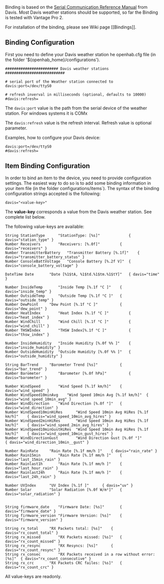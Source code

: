 Binding is based on the [Serial Communication Reference Manual](http://www.google.at/url?sa=t&rct=j&q=&esrc=s&source=web&cd=1&cad=rja&uact=8&ved=0CCQQFjAA&url=http%3A%2F%2Fwww.davisnet.com%2Fsupport%2Fweather%2Fdownload%2FVantageSerialProtocolDocs_v261.pdf&ei=yns1VLO9B9Pe7Ab9hYDgDQ&usg=AFQjCNEUP_O6jjV3tHaxc7_faaLKWAtw2g&sig2=0YuJy45Qmk76RlffOqayuA&bvm=bv.76943099,d.ZGU) from Davis. Most Davis weather stations should be supported, so far the Binding is tested with Vantage Pro 2.

For installation of the binding, please see Wiki page [[Bindings]].

## Binding Configuration

First you need to define your Davis weather station he openhab.cfg file (in the folder '${openhab_home}/configurations').

    ######################## Davis weather stations ###########################
    
    # serial port of the Weather station connected to
    davis:port=/dev/ttyS0
    
    # refresh inverval in milliseconds (optional, defaults to 10000)
    #davis:refresh=

The `davis:port` value is the path from the serial device of the weather station. For windows systems it is COMx

The `davis:refresh` value is the refresh interval. Refresh value is optional parameter.

Examples, how to configure your Davis device:

    davis:port=/dev/ttyS0
    #davis:refresh=

## Item Binding Configuration

In order to bind an item to the device, you need to provide configuration settings. The easiest way to do so is to add some binding information in your item file (in the folder configurations/items`). The syntax of the binding configuration strings accepted is the following:

    davis="<value-key>"

The **value-key** corresponds a value from the Davis weather station. See complete list below.

The following value-keys are available:

    String StationType    	"StationType: [%s]" 	        { davis="station_type" }
    Number Receivers		"Receivers: [%.0f]"	        { davis="receivers" }
    Number TransmitterBattery	"Transmitter Battery [%.1f]"	{ davis="transmitter_battery_status" } 
    Number ConsoleBattVoltage	"Console Battery [%.2f V]"	{ davis="console_battery_voltage" } 

    DateTime Date		"Date [%1$tA, %1$td.%1$tm.%1$tY]"   { davis="time" }

    Number InsideTemp		"Inside Temp [%.1f °C ]"	{ davis="inside_temp" } 
    Number OutsideTemp		"Outside Temp [%.1f °C ]"	{ davis="outside_temp" } 
    Number DewPoint		"Dew Point [%.1f °C ]"	        { davis="dew_point" } 
    Number HeatIndex		"Heat Index [%.1f °C ]"	        { davis="heat_index" } 
    Number WindChill		"Wind Chill [%.1f °C ]"	        { davis="wind_chill" } 
    Number THSWIndex		"THSW Index[%.1f °C ]"	        { davis="thsw_index" } 

    Number InsideHumidity	"Inside Humidity [%.0f %% ]"	{ davis="inside_humidity" }
    Number OutsideHumidity	"Outside Humidity [%.0f %% ]"	{ davis="outside_humidity" }

    String BarTrend		"Barometer Trend [%s]"	        { davis="bar_trend" }
    Number Barometer		"Barometer [%.0f hPa]"	        { davis="barometer" }

    Number WindSpeed		"Wind Speed [%.1f km/h]"	{ davis="wind_speed" }
    Number WindSpeed10minAvg	"Wind Speed 10min Avg [%.1f km/h]"	{ davis="wind_speed_10min_avg" }
    Number WindDirection	"Wind Direction [%.0f °]"	{ davis="wind_direction" }
    Number WindSpeed10minHiRes		"Wind Speed 10min Avg HiRes [%.1f km/h]"	{ davis="wind_speed_10min_avg_hires" }
    Number WindSpeed2minHiRes		"Wind Speed 10min Avg HiRes [%.1f km/h]"	{ davis="wind_speed_2min_avg_hires" }
    Number WindSpeed10minGustHiRes	"Wind Speed 10min Avg HiRes [%.1f km/h]"	{ davis="wind_speed_10min_gust_hires" }
    Number WindDirectionGust		"Wind Direction Gust [%.0f °]"			{ davis="wind_direction_10min__gust" }

    Number RainRate		"Rain Rate [%.1f mm/h ]"	{ davis="rain_rate" } 
    Number Rain15min		"Rain Rate [%.1f mm/h ]"	{ davis="last_15min_rain" } 
    Number Rainlast1h		"Rain Rate [%.1f mm/h ]"	{ davis="last_hour_rain" } 
    Number Rainlast24h		"Rain Rate [%.1f mm/h ]"	{ davis="last_24h_rain" } 

    Number UVIndex		"UV Index [%.1f ]"		{ davis="uv" } 
    Number Solar		"Solar Radiation [%.0f W/m²]"	{ davis="solar_radiation" } 


    String firmware_date	"Firmware Date: [%s]"		{ davis="firmware_date" }
    String firmware_version	"Firmware Version: [%s]"	{ davis="firmware_version" }

    String rx_total		"RX Packets total: [%s]"	{ davis="rx_count_total" }
    String rx_missed		"RX Packets missed: [%s]"	{ davis="rx_count_missed" }
    String rx_resync		"RX Resyncs: [%s]"		{ davis="rx_count_resync" }
    String rx_consec		"RX Packets received in a row without error: [%s]"  { davis="rx_count_consecutive" }
    String rx_crc		"RX Packets CRC failes: [%s]"	{ davis="rx_count_crc" }

All value-keys are readonly.